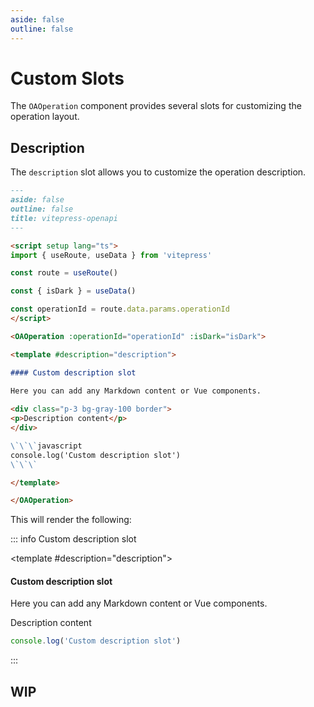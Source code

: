 ```yaml
---
aside: false
outline: false
---
```


# Custom Slots

The `OAOperation` component provides several slots for customizing the operation layout.

## Description

The `description` slot allows you to customize the operation description.

```markdown
---
aside: false
outline: false
title: vitepress-openapi
---

<script setup lang="ts">
import { useRoute, useData } from 'vitepress'

const route = useRoute()

const { isDark } = useData()

const operationId = route.data.params.operationId
</script>

<OAOperation :operationId="operationId" :isDark="isDark">

<template #description="description">

#### Custom description slot
  
Here you can add any Markdown content or Vue components.

<div class="p-3 bg-gray-100 border">
<p>Description content</p>
</div>

\`\`\`javascript
console.log('Custom description slot')
\`\`\`

</template>

</OAOperation>
```

This will render the following:

::: info Custom description slot 

<script setup lang="ts">
import { useRoute, useData } from 'vitepress'

const route = useRoute()

const { isDark } = useData()
</script>

<OAOperation operationId="getMuseumHours" :isDark="isDark">

<template #description="description">

#### Custom description slot

Here you can add any Markdown content or Vue components.

<div class="p-3 bg-gray-100 border">
<p>Description content</p>
</div>

```javascript
console.log('Custom description slot')
```

</template>

</OAOperation>

:::

## WIP

